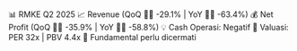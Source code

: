 📊 RMKE Q2 2025
📈 Revenue (QoQ 🔻🔴 -29.1% | YoY 🔻🔴 -63.4%)
💰 Net Profit (QoQ 🔻🔴 -35.9% | YoY 🔻🔴 -58.8%)
💡 Cash Operasi: Negatif
🧮 Valuasi: PER 32x | PBV 4.4x
🧱 Fundamental perlu dicermati
